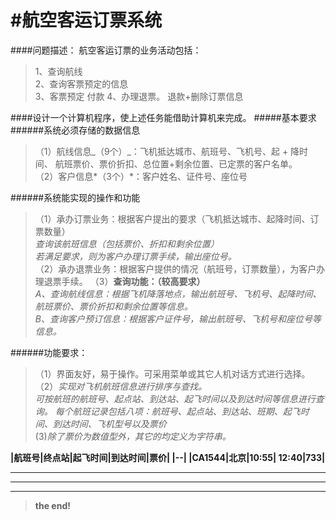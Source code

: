 #航空客运订票系统
================================

####问题描述： 航空客运订票的业务活动包括：

>	1、查询航线                    
>	2、查询客票预定的信息                         
>	3、客票预定     付款
>	4、办理退票。   退款+删除订票信息
	
####设计一个计算机程序，使上述任务能借助计算机来完成。
#####基本要求
######系统必须存储的数据信息

>（1）航线信息_（9个）_：飞机抵达城市、航班号、飞机号、起 + 降时间、   航班票价、票价折扣、总位置+剩余位置、已定票的客户名单。   
>（2）客户信息*（3个）*：客户姓名、证件号、座位号

######系统能实现的操作和功能

>（1）承办订票业务：根据客户提出的要求（飞机抵达城市、起降时间、订票数量）   
    *查询该航班信息（包括票价、折扣和剩余位置）*     
	*若满足要求，则为客户办理订票手续，输出座位号。*   
>（2）承办退票业务：根据客户提供的情况（航班号，订票数量），为客户办理退票手续。
>（3）**查询功能：（较高要求）**  
	*A、查询航线信息：根据飞机降落地点，输出航班号、飞机号、起降时间、航班票价、票价折扣和剩余位置等信息。*   
	*B、查询客户预订信息：根据客户证件号，输出航班号、飞机号和座位号等信息。*

######功能要求：

>（1）界面友好，易于操作。可采用菜单或其它人机对话方式进行选择。   
> （2）*实现对飞机航班信息进行排序与查找。*   
   *可按航班的航班号、起点站、到达站、起飞时间以及到达时间等信息进行查询。
   每个航班记录包括八项：航班号、起点站、到达站、班期、起飞时间、到达时间、飞机型号以及票价*  
>(3)*除了票价为数值型外，其它的均定义为字符串。*
><B>


|航班号|终点站|起飞时间|到达时间|票价|
|--|
|CA1544|北京|10:55| 12:40|733|      	
>           
***
***
***


>**the end!**